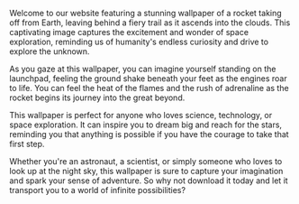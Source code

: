 <!--
Write me content for website with wallpaper "An image of a rocket taking off from Earth, with a fiery trail leading into the clouds."
-->

<!--font:Poppins.-->

Welcome to our website featuring a stunning wallpaper of a rocket taking off from Earth, leaving behind a fiery trail as it ascends into the clouds. This captivating image captures the excitement and wonder of space exploration, reminding us of humanity's endless curiosity and drive to explore the unknown.

As you gaze at this wallpaper, you can imagine yourself standing on the launchpad, feeling the ground shake beneath your feet as the engines roar to life. You can feel the heat of the flames and the rush of adrenaline as the rocket begins its journey into the great beyond.

This wallpaper is perfect for anyone who loves science, technology, or space exploration. It can inspire you to dream big and reach for the stars, reminding you that anything is possible if you have the courage to take that first step.

Whether you're an astronaut, a scientist, or simply someone who loves to look up at the night sky, this wallpaper is sure to capture your imagination and spark your sense of adventure. So why not download it today and let it transport you to a world of infinite possibilities?
